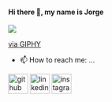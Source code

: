 #### Hi there 👋, my name is Jorge
![](https://media4.giphy.com/media/qgQUggAC3Pfv687qPC/giphy.gif?cid=ecf05e47koi0uonb5y6ef1bunsj3akdpv0jnvfn4emcy9bhr&rid=giphy.gif&ct=g)
<p><a href="https://giphy.com/gifs/thecodingspacerd-code-coder-lets-HscDLzkO8EOTmgkhQP">via GIPHY</a></p>

- 📫 How to reach me: ... 


[<img src='https://cdn.jsdelivr.net/npm/simple-icons@3.0.1/icons/github.svg' alt='github' height='40'>](https://github.com/jtrocelj)  [<img src='https://cdn.jsdelivr.net/npm/simple-icons@3.0.1/icons/linkedin.svg' alt='linkedin' height='40'>](https://www.linkedin.com/in/jorge-trocel-justiniano-9b08231b2/)   [<img src='https://cdn.jsdelivr.net/npm/simple-icons@3.0.1/icons/instagram.svg' alt='instagram' height='40'>](https://www.instagram.com/iam_jorgetj/)  



